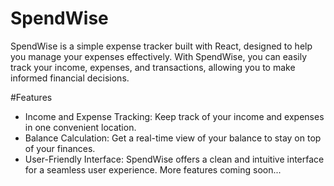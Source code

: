 # SpendWise
SpendWise is a simple expense tracker built with React, designed to help you manage your expenses effectively. With SpendWise, you can easily track your income, expenses, and transactions, allowing you to make informed financial decisions.

#Features
- Income and Expense Tracking: Keep track of your income and expenses in one convenient location.
- Balance Calculation: Get a real-time view of your balance to stay on top of your finances.
- User-Friendly Interface: SpendWise offers a clean and intuitive interface for a seamless user experience.
More features coming soon...

